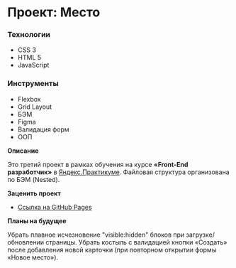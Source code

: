 # Проект: Место

### Технологии
* CSS 3
* HTML 5
* JavaScript

### Инструменты
* Flexbox
* Grid Layout
* БЭМ
* Figma
* Валидация форм
* ООП

**Описание**

Это третий проект в рамках обучения на курсе **«Front-End разработчик»** в [Яндекс.Практикуме](https://practicum.yandex.ru/). Файловая структура организована по БЭМ (Nested).

**Заценить проект**

* [Ссылка на GitHub Pages](https://enquence.github.io/mesto/)

**Планы на будущее**

Убрать плавное исчезновение "visible:hidden" блоков при загрузке/обновлении страницы. Убрать костыль с валидацией кнопки «Создать» после добавления новой карточки (при повторном открытии формы «Новое место»).